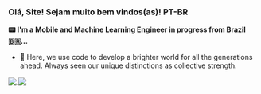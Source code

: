 ### Olá, Site! Sejam muito bem vindos(as)!  PT-BR


**📟 I'm a Mobile and Machine Learning Engineer in progress from Brazil 🇧🇷...**


 - 🧠 Here, we use code to develop a brighter world for all the generations ahead. Always seen our unique distinctions as collective strength.


<div>
  <a href="https://github.com/anuraghazra/github-readme-stats">
  <img heigh=200 align="center" src="https://github-readme-stats.vercel.app/api?username=Jao-br" />
</a>
<a href="https://github.com/anuraghazra/convoychat">
  <img heigh=200 align="center" src="https://github-readme-stats.vercel.app/api/top-langs?username=Jao-br&layout=compact&langs_count=8&card_width=320" />
</a>
</div>

